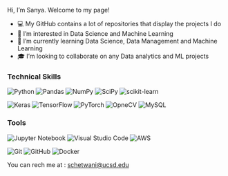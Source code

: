 Hi, I’m Sanya. Welcome to my page!

- 💻 My GitHub contains a lot of repositories that display the projects I do
- 👀 I’m interested in Data Science and Machine Learning
- 🌱 I’m currently learning Data Science, Data Management and Machine Learning
- 🎓 I’m looking to collaborate on any Data analytics and ML projects

<!---
SanyaCodes/SanyaCodes is a ✨ special ✨ repository because its `README.md` (this file) appears on your GitHub profile.
You can click the Preview link to take a look at your changes.
--->

### Technical Skills

![Python](https://img.shields.io/badge/Python-%2399C9EF?style=for-the-badge&logo=python)
![Pandas](https://img.shields.io/badge/pandas-%234CA9F3.svg?style=for-the-badge&logo=pandas&logoColor=white)
![NumPy](https://img.shields.io/badge/numpy-%23198BE7.svg?style=for-the-badge&logo=numpy&logoColor=white)
![SciPy](https://img.shields.io/badge/SciPy-%23074375.svg?style=for-the-badge&logo=scipy&logoColor=%white)
![scikit-learn](https://img.shields.io/badge/scikit--learn-%23042C4D.svg?style=for-the-badge&logo=scikit-learn&logoColor=white)


![Keras](https://img.shields.io/badge/Keras-%23042C4D.svg?style=for-the-badge&logo=Keras&logoColor=white)
![TensorFlow](https://img.shields.io/badge/TensorFlow-%23074375.svg?style=for-the-badge&logo=TensorFlow&logoColor=white)
![PyTorch](https://img.shields.io/badge/PyTorch-%23198BE7.svg?style=for-the-badge&logo=PyTorch&logoColor=white)
![OpneCV](https://img.shields.io/badge/OpenCV-%234CA9F3?style=for-the-badge&logo=OpenCV&logoColor=white)
![MySQL](https://img.shields.io/badge/mysql-%2399C9EF.svg?style=for-the-badge&logo=mysql&logoColor=white)


### Tools

![Jupyter Notebook](https://img.shields.io/badge/jupyter-%23541478.svg?style=for-the-badge&logo=jupyter&logoColor=white)
![Visual Studio Code](https://img.shields.io/badge/VisualStudioCode-%2376359A.svg?style=for-the-badge&logo=visual-studio-code&logoColor=white)
![AWS](https://img.shields.io/badge/AWS-%239D66BB.svg?style=for-the-badge&logo=amazon-aws&logoColor=white)

![Git](https://img.shields.io/badge/git-%239D66BB.svg?style=for-the-badge&logo=git&logoColor=white)
![GitHub](https://img.shields.io/badge/github-%2376359A.svg?style=for-the-badge&logo=github&logoColor=white)
![Docker](https://img.shields.io/badge/docker-%23541478.svg?style=for-the-badge&logo=docker&logoColor=white)

You can rech me at : schetwani@ucsd.edu

